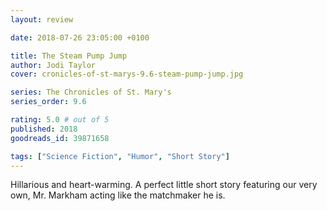 ```yaml
---
layout: review

date: 2018-07-26 23:05:00 +0100

title: The Steam Pump Jump
author: Jodi Taylor
cover: cronicles-of-st-marys-9.6-steam-pump-jump.jpg

series: The Chronicles of St. Mary's
series_order: 9.6

rating: 5.0 # out of 5
published: 2018
goodreads_id: 39871658

tags: ["Science Fiction", "Humor", "Short Story"]
---
```


Hillarious and heart-warming. A perfect little short story featuring our very own, Mr. Markham acting like the matchmaker he is.
